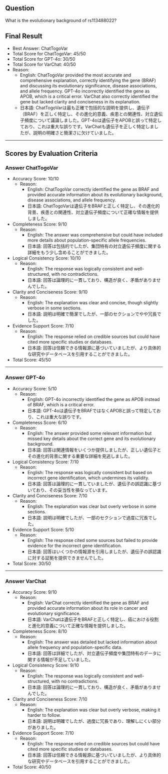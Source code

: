 ## Question

What is the evolutionary background of rs113488022?

## Final Result

- Best Answer: ChatTogoVar
- Total Score for ChatTogoVar: 45/50
- Total Score for GPT-4o: 30/50
- Total Score for VarChat: 40/50
- Reason:
  - English: ChatTogoVar provided the most accurate and comprehensive explanation, correctly identifying the gene (BRAF) and discussing its evolutionary significance, disease associations, and allele frequency. GPT-4o incorrectly identified the gene as APOB, which is a critical error. VarChat also correctly identified the gene but lacked clarity and conciseness in its explanation.
  - 日本語: ChatTogoVarは最も正確で包括的な説明を提供し、遺伝子（BRAF）を正しく特定し、その進化的意義、疾患との関連性、対立遺伝子頻度について議論しました。GPT-4oは遺伝子をAPOBと誤って特定しており、これは重大な誤りです。VarChatも遺伝子を正しく特定しましたが、説明の明確さと簡潔さに欠けていました。

---

## Scores by Evaluation Criteria

### Answer ChatTogoVar
- Accuracy Score: 10/10
  - Reason: 
    - English: ChatTogoVar correctly identified the gene as BRAF and provided accurate information about its evolutionary background, disease associations, and allele frequency.
    - 日本語: ChatTogoVarは遺伝子をBRAFと正しく特定し、その進化的背景、疾患との関連性、対立遺伝子頻度について正確な情報を提供しました。
- Completeness Score: 9/10
  - Reason: 
    - English: The answer was comprehensive but could have included more details about population-specific allele frequencies.
    - 日本語: 回答は包括的でしたが、集団特有の対立遺伝子頻度に関する詳細をもう少し含めることができました。
- Logical Consistency Score: 10/10
  - Reason: 
    - English: The response was logically consistent and well-structured, with no contradictions.
    - 日本語: 回答は論理的に一貫しており、構造が良く、矛盾がありませんでした。
- Clarity and Conciseness Score: 9/10
  - Reason: 
    - English: The explanation was clear and concise, though slightly verbose in some sections.
    - 日本語: 説明は明確で簡潔でしたが、一部のセクションでやや冗長でした。
- Evidence Support Score: 7/10
  - Reason: 
    - English: The response relied on credible sources but could have cited more specific studies or databases.
    - 日本語: 回答は信頼できる情報源に基づいていましたが、より具体的な研究やデータベースを引用することができました。
- Total Score: 45/50

---

### Answer GPT-4o
- Accuracy Score: 5/10
  - Reason: 
    - English: GPT-4o incorrectly identified the gene as APOB instead of BRAF, which is a critical error.
    - 日本語: GPT-4oは遺伝子をBRAFではなくAPOBと誤って特定しており、これは重大な誤りです。
- Completeness Score: 6/10
  - Reason: 
    - English: The answer provided some relevant information but missed key details about the correct gene and its evolutionary background.
    - 日本語: 回答は関連情報をいくつか提供しましたが、正しい遺伝子とその進化的背景に関する重要な詳細を見逃しました。
- Logical Consistency Score: 7/10
  - Reason: 
    - English: The response was logically consistent but based on incorrect gene identification, which undermines its validity.
    - 日本語: 回答は論理的に一貫していましたが、遺伝子の誤認識に基づいており、その妥当性を損なっています。
- Clarity and Conciseness Score: 7/10
  - Reason: 
    - English: The explanation was clear but overly verbose in some sections.
    - 日本語: 説明は明確でしたが、一部のセクションで過度に冗長でした。
- Evidence Support Score: 5/10
  - Reason: 
    - English: The response cited some sources but failed to provide evidence for the incorrect gene identification.
    - 日本語: 回答はいくつかの情報源を引用しましたが、遺伝子の誤認識に対する証拠を提供できませんでした。
- Total Score: 30/50

---

### Answer VarChat
- Accuracy Score: 9/10
  - Reason: 
    - English: VarChat correctly identified the gene as BRAF and provided accurate information about its role in cancer and evolutionary significance.
    - 日本語: VarChatは遺伝子をBRAFと正しく特定し、癌における役割と進化的意義について正確な情報を提供しました。
- Completeness Score: 8/10
  - Reason: 
    - English: The answer was detailed but lacked information about allele frequency and population-specific data.
    - 日本語: 回答は詳細でしたが、対立遺伝子頻度や集団特有のデータに関する情報が不足していました。
- Logical Consistency Score: 9/10
  - Reason: 
    - English: The response was logically consistent and well-structured, with no contradictions.
    - 日本語: 回答は論理的に一貫しており、構造が良く、矛盾がありませんでした。
- Clarity and Conciseness Score: 7/10
  - Reason: 
    - English: The explanation was clear but overly verbose, making it harder to follow.
    - 日本語: 説明は明確でしたが、過度に冗長であり、理解しにくい部分がありました。
- Evidence Support Score: 7/10
  - Reason: 
    - English: The response relied on credible sources but could have cited more specific studies or databases.
    - 日本語: 回答は信頼できる情報源に基づいていましたが、より具体的な研究やデータベースを引用することができました。
- Total Score: 40/50